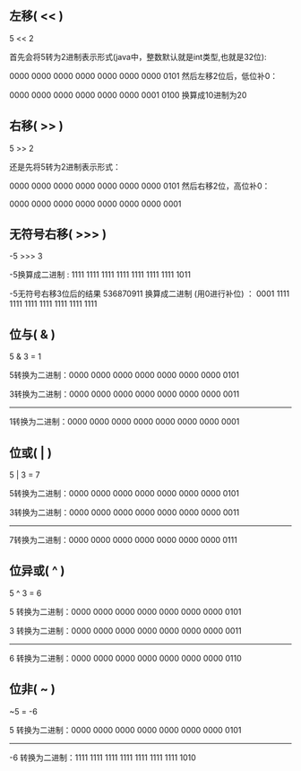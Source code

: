 ## 左移( << )
5 << 2

首先会将5转为2进制表示形式(java中，整数默认就是int类型,也就是32位):

0000 0000 0000 0000 0000 0000 0000 0101           然后左移2位后，低位补0：

0000 0000 0000 0000 0000 0000 0001 0100           换算成10进制为20

## 右移( >> ) 
5 >> 2

还是先将5转为2进制表示形式：

0000 0000 0000 0000 0000 0000 0000 0101 然后右移2位，高位补0：

0000 0000 0000 0000 0000 0000 0000 0001
## 无符号右移( >>> )
-5 >>> 3

-5换算成二进制 : 1111 1111 1111 1111 1111 1111 1111 1011

-5无符号右移3位后的结果 536870911 换算成二进制 (用0进行补位) ：  0001 1111 1111 1111 1111 1111 1111 1111  
## 位与( & )
5 & 3 = 1

5转换为二进制：0000 0000 0000 0000 0000 0000 0000 0101

3转换为二进制：0000 0000 0000 0000 0000 0000 0000 0011

-------------------------------------------------------------------------------------

1转换为二进制：0000 0000 0000 0000 0000 0000 0000 0001

## 位或( | )
5 | 3 = 7

5转换为二进制：0000 0000 0000 0000 0000 0000 0000 0101

3转换为二进制：0000 0000 0000 0000 0000 0000 0000 0011

-------------------------------------------------------------------------------------

7转换为二进制：0000 0000 0000 0000 0000 0000 0000 0111

## 位异或( ^ )
5 ^ 3 = 6

5 转换为二进制：0000 0000 0000 0000 0000 0000 0000 0101

3 转换为二进制：0000 0000 0000 0000 0000 0000 0000 0011

-------------------------------------------------------------------------------------

6 转换为二进制：0000 0000 0000 0000 0000 0000 0000 0110

## 位非( ~ )
~5 = -6

5 转换为二进制：0000 0000 0000 0000 0000 0000 0000 0101

-------------------------------------------------------------------------------------

-6 转换为二进制：1111 1111 1111 1111 1111 1111 1111 1010

